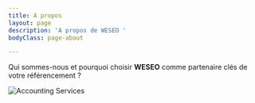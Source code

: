 ```yaml
---
title: A propos
layout: page
description: 'A propos de WESEO '
bodyClass: page-about

---
```

Qui sommes-nous et pourquoi choisir **WESEO** comme partenaire clés de votre référencement ?

![Accounting Services](/images/thom-holmes-Lrfw0U_o9I0-unsplash.jpg)